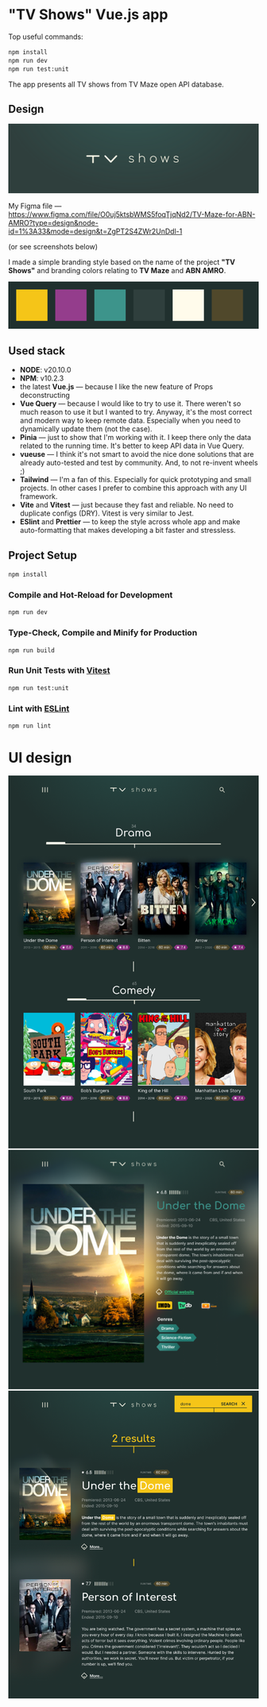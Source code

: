 # "TV Shows" Vue.js app

Top useful commands:
```sh
npm install
npm run dev
npm run test:unit
```

The app presents all TV shows from TV Maze open API database.

## Design

![TV Shows logo](https://github.com/dudintv/tv-shows/raw/main/readme/logo.svg)

My Figma file — https://www.figma.com/file/O0uj5ktsbWMS5foqTjqNd2/TV-Maze-for-ABN-AMRO?type=design&node-id=1%3A33&mode=design&t=ZgPT2S4ZWr2UnDdl-1

(or see screenshots below)

I made a simple branding style based on the name of the project **"TV Shows"** and branding colors relating to **TV Maze** and **ABN AMRO**.

![TV Shows colors](https://github.com/dudintv/tv-shows/raw/main/readme/colors.svg)

## Used stack

* **NODE**: v20.10.0
* **NPM**: v10.2.3
* the latest **Vue.js** — because I like the new feature of Props deconstructing
* **Vue Query** — because I would like to try to use it. There weren't so much reason to use it but I wanted to try. Anyway, it's the most correct and modern way to keep remote data. Especially when you need to dynamically update them (not the case).
* **Pinia** — just to show that I'm working with it. I keep there only the data related to the running time. It's better to keep API data in Vue Query.
* **vueuse** — I think it's not smart to avoid the nice done solutions that are already auto-tested and test by community. And, to not re-invent wheels ;)
* **Tailwind** — I'm a fan of this. Especially for quick prototyping and small projects. In other cases I prefer to combine this approach with any UI framework.
* **Vite** and **Vitest** — just because they fast and reliable. No need to duplicate configs (DRY). Vitest is very similar to Jest.
* **ESlint** and  **Prettier** — to keep the style across whole app and make auto-formatting that makes developing a bit faster and stressless.

## Project Setup

```sh
npm install
```

### Compile and Hot-Reload for Development

```sh
npm run dev
```

### Type-Check, Compile and Minify for Production

```sh
npm run build
```

### Run Unit Tests with [Vitest](https://vitest.dev/)

```sh
npm run test:unit
```

### Lint with [ESLint](https://eslint.org/)

```sh
npm run lint
```

# UI design

![TV Shows — Main page](https://github.com/dudintv/tv-shows/raw/main/readme/main-page.png)
![TV Shows — Show details page](https://github.com/dudintv/tv-shows/raw/main/readme/details-page.png)
![TV Shows — Search result page](https://github.com/dudintv/tv-shows/raw/main/readme/search-page.png)
